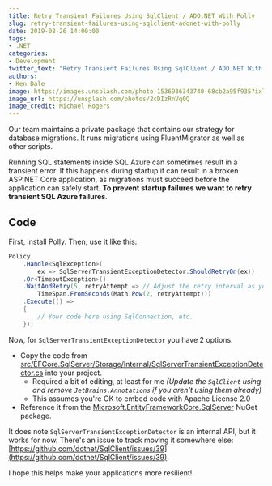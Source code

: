 ```yaml
---
title: Retry Transient Failures Using SqlClient / ADO.NET With Polly
slug: retry-transient-failures-using-sqlclient-adonet-with-polly
date: 2019-08-26 14:00:00
tags:
- .NET
categories:
- Development
twitter_text: "Retry Transient Failures Using SqlClient / ADO.NET With Polly"
authors:
- Ken Dale
image: https://images.unsplash.com/photo-1536936343740-68cb2a95f935?ixlib=rb-1.2.1&ixid=eyJhcHBfaWQiOjEyMDd9&auto=format&fit=crop&w=1000&q=80
image_url: https://unsplash.com/photos/2cDIzRnVq0Q
image_credit: Michael Rogers
---
```


Our team maintains a private package that contains our strategy for database migrations. It runs migrations using FluentMigrator as well as other scripts.

Running SQL statements inside SQL Azure can sometimes result in a transient error. If this happens during startup it can result in a broken ASP.NET Core application, as migrations must succeed before the application can safely start. **To prevent startup failures we want to retry transient SQL Azure failures**.

## Code

First, install [Polly](https://github.com/App-vNext/Polly). Then, use it like this:

```csharp
Policy
    .Handle<SqlException>(
        ex => SqlServerTransientExceptionDetector.ShouldRetryOn(ex))
    .Or<TimeoutException>()
    .WaitAndRetry(5, retryAttempt => // Adjust the retry interval as you see fit
        TimeSpan.FromSeconds(Math.Pow(2, retryAttempt)))
    .Execute(() =>
    {
        // Your code here using SqlConnection, etc.
    });
```

Now, for `SqlServerTransientExceptionDetector` you have 2 options.

- Copy the code from [src/EFCore.SqlServer/Storage/Internal/SqlServerTransientExceptionDetector.cs](https://github.com/aspnet/EntityFrameworkCore/blob/master/src/EFCore.SqlServer/Storage/Internal/SqlServerTransientExceptionDetector.cs) into your project.
  - Required a bit of editing, at least for me *(Update the `SqlClient` using and remove `JetBrains.Annotations` if you aren't using them already)*
  - This assumes you're OK to embed code with Apache License 2.0
- Reference it from the [Microsoft.EntityFrameworkCore.SqlServer](https://www.nuget.org/packages/Microsoft.EntityFrameworkCore.SqlServer/) NuGet package.

It does note `SqlServerTransientExceptionDetector` is an internal API, but it works for now. There's an issue to track moving it somewhere else: [https://github.com/dotnet/SqlClient/issues/39](https://github.com/dotnet/SqlClient/issues/39).

I hope this helps make your applications more resilient!

